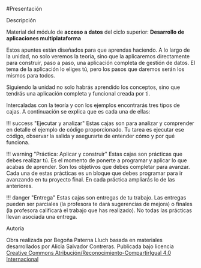 #Presentación

<span class="mi_h3">Descripción</span>

Material del módulo de **acceso a datos** del ciclo superior: **Desarrollo de aplicaciones multiplataforma**


Estos apuntes están diseñados para que aprendas haciendo. A lo largo de la unidad, no solo veremos la teoría, sino que la aplicaremos directamente para construir, paso a paso, una aplicación completa de gestión de datos. El tema de la aplicación lo eliges tú, pero los pasos que daremos serán los mismos para todos. 

Siguiendo la unidad no solo habrás aprendido los conceptos, sino que tendrás una aplicación completa y funcional creada por ti.

Intercaladas con la teoría y con los ejemplos encontrarás tres tipos de cajas. A continuación se explica que es cada una de ellas:

!!! success "Ejecutar y analizar" 
    Estas cajas son para analizar y comprender en detalle el ejemplo de código proporcionado. Tu tarea es ejecutar ese código, observar la salida y asegurarte de entender cómo y por qué funciona.

!!! warning "Práctica: Aplicar y construir" 
    Estas cajas son prácticas que debes realizar tú. Es el momento de ponerte a programar y aplicar lo que acabas de aprender. Son los objetivos que debes completar para avanzar.
    Cada una de estas prácticas es un bloque que debes programar para ir avanzando en tu proyecto final. En cada práctica ampliarás lo de las anteriores. 

!!! danger "Entrega" 
    Estas cajas son entregas de tu trabajo. Las entregas pueden ser parciales (la profesora te dará sugerencias de mejora) o finales (la profesora calificará el trabajo que has realizado). No todas las prácticas llevan asociada una entrega.





<span class="mi_h3">Autoría</span>

Obra realizada por Begoña Paterna Lluch basada en materiales desarrollados por Alicia Salvador Contreras. Publicada bajo licencia [Creative Commons Atribución/Reconocimiento-CompartirIgual 4.0 Internacional](https://creativecommons.org/licenses/by-sa/4.0/)
